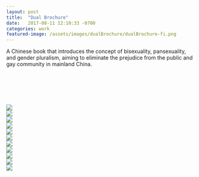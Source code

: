 ```yaml
---
layout: post
title:  "Dual Brochure"
date:   2017-08-11 12:10:33 -0700
categories: work
featured-image: /assets/images/dualBrochure/dualBrochure-fi.png
---
```

A Chinese book that introduces the concept of bisexuality, pansexuality, and gender pluralism, aiming to eliminate the prejudice from the public and gay community in mainland China. 

<br/>
<br/>
<br/>
<br/>
<br/>

<div class="fullwidth">
    <div class="fullwidthImage">
        <img src="/assets/images/dualBrochure/1.png">
    </div>
    <div class="fullwidthImage">
        <img src="/assets/images/dualBrochure/2.png">
    </div>
    <div class="fullwidthImage">
        <img src="/assets/images/dualBrochure/3.png">
    </div>
    <div class="fullwidthImage">
        <img src="/assets/images/dualBrochure/4.png">
    </div>
    <div class="fullwidthImage">
        <img src="/assets/images/dualBrochure/5.png">
    </div>
    <div class="fullwidthImage">
        <img src="/assets/images/dualBrochure/6.png">
    </div>
    <div class="fullwidthImage">
        <img src="/assets/images/dualBrochure/7.png">
    </div>
    <div class="fullwidthImage">
        <img src="/assets/images/dualBrochure/8.png">
    </div>
    <div class="fullwidthImage">
        <img src="/assets/images/dualBrochure/9.png">
    </div>
    <div class="fullwidthImage">
        <img src="/assets/images/dualBrochure/10.png">
    </div>
    <div class="fullwidthImage">
        <img src="/assets/images/dualBrochure/11.png">
    </div>
    <div class="fullwidthClear"></div>
</div>